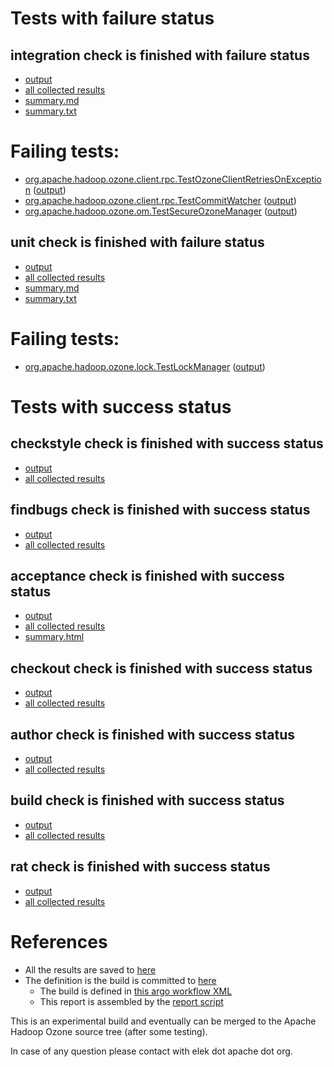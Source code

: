 # Tests with failure status

## integration check is finished with failure status

   * [output](https://raw.githubusercontent.com/elek/ozone-ci/master/trunk/trunk-nightly-20190831-ctmzz/integration/output.log)
   * [all collected results](https://github.com/elek/ozone-ci/tree/master/trunk/trunk-nightly-20190831-ctmzz/integration)
   * [summary.md](https://github.com/elek/ozone-ci/tree/master/trunk/trunk-nightly-20190831-ctmzz/integration/summary.md)
   * [summary.txt](https://github.com/elek/ozone-ci/tree/master/trunk/trunk-nightly-20190831-ctmzz/integration/summary.txt)

# Failing tests: 

 * [org.apache.hadoop.ozone.client.rpc.TestOzoneClientRetriesOnException](hadoop-ozone/integration-test/org.apache.hadoop.ozone.client.rpc.TestOzoneClientRetriesOnException.txt) ([output](hadoop-ozone/integration-test/org.apache.hadoop.ozone.client.rpc.TestOzoneClientRetriesOnException-output.txt/))
 * [org.apache.hadoop.ozone.client.rpc.TestCommitWatcher](hadoop-ozone/integration-test/org.apache.hadoop.ozone.client.rpc.TestCommitWatcher.txt) ([output](hadoop-ozone/integration-test/org.apache.hadoop.ozone.client.rpc.TestCommitWatcher-output.txt/))
 * [org.apache.hadoop.ozone.om.TestSecureOzoneManager](hadoop-ozone/integration-test/org.apache.hadoop.ozone.om.TestSecureOzoneManager.txt) ([output](hadoop-ozone/integration-test/org.apache.hadoop.ozone.om.TestSecureOzoneManager-output.txt/))

## unit check is finished with failure status

   * [output](https://raw.githubusercontent.com/elek/ozone-ci/master/trunk/trunk-nightly-20190831-ctmzz/unit/output.log)
   * [all collected results](https://github.com/elek/ozone-ci/tree/master/trunk/trunk-nightly-20190831-ctmzz/unit)
   * [summary.md](https://github.com/elek/ozone-ci/tree/master/trunk/trunk-nightly-20190831-ctmzz/unit/summary.md)
   * [summary.txt](https://github.com/elek/ozone-ci/tree/master/trunk/trunk-nightly-20190831-ctmzz/unit/summary.txt)

# Failing tests: 

 * [org.apache.hadoop.ozone.lock.TestLockManager](hadoop-hdds/common/org.apache.hadoop.ozone.lock.TestLockManager.txt) ([output](hadoop-hdds/common/org.apache.hadoop.ozone.lock.TestLockManager-output.txt/))


# Tests with success status

## checkstyle check is finished with success status

   * [output](https://raw.githubusercontent.com/elek/ozone-ci/master/trunk/trunk-nightly-20190831-ctmzz/checkstyle/output.log)
   * [all collected results](https://github.com/elek/ozone-ci/tree/master/trunk/trunk-nightly-20190831-ctmzz/checkstyle)


## findbugs check is finished with success status

   * [output](https://raw.githubusercontent.com/elek/ozone-ci/master/trunk/trunk-nightly-20190831-ctmzz/findbugs/output.log)
   * [all collected results](https://github.com/elek/ozone-ci/tree/master/trunk/trunk-nightly-20190831-ctmzz/findbugs)


## acceptance check is finished with success status

   * [output](https://raw.githubusercontent.com/elek/ozone-ci/master/trunk/trunk-nightly-20190831-ctmzz/acceptance/output.log)
   * [all collected results](https://github.com/elek/ozone-ci/tree/master/trunk/trunk-nightly-20190831-ctmzz/acceptance)
   * [summary.html](https://elek.github.io/ozone-ci/trunk/trunk-nightly-20190831-ctmzz/acceptance/summary.html)


## checkout check is finished with success status

   * [output](https://raw.githubusercontent.com/elek/ozone-ci/master/trunk/trunk-nightly-20190831-ctmzz/checkout/output.log)
   * [all collected results](https://github.com/elek/ozone-ci/tree/master/trunk/trunk-nightly-20190831-ctmzz/checkout)


## author check is finished with success status

   * [output](https://raw.githubusercontent.com/elek/ozone-ci/master/trunk/trunk-nightly-20190831-ctmzz/author/output.log)
   * [all collected results](https://github.com/elek/ozone-ci/tree/master/trunk/trunk-nightly-20190831-ctmzz/author)


## build check is finished with success status

   * [output](https://raw.githubusercontent.com/elek/ozone-ci/master/trunk/trunk-nightly-20190831-ctmzz/build/output.log)
   * [all collected results](https://github.com/elek/ozone-ci/tree/master/trunk/trunk-nightly-20190831-ctmzz/build)


## rat check is finished with success status

   * [output](https://raw.githubusercontent.com/elek/ozone-ci/master/trunk/trunk-nightly-20190831-ctmzz/rat/output.log)
   * [all collected results](https://github.com/elek/ozone-ci/tree/master/trunk/trunk-nightly-20190831-ctmzz/rat)




# References

 * All the results are saved to [here](https://github.com/elek/ozone-ci/tree/master/trunk/trunk-nightly-20190831-ctmzz/)
 * The definition is the build is committed to [here](https://github.com/elek/argo-ozone)
    * The build is defined in [this argo workflow XML](https://github.com/elek/argo-ozone/blob/master/ozone-build.yaml)
    * This report is assembled by the [report script](https://github.com/elek/argo-ozone/blob/master/scripts/report.sh)

This is an experimental build and eventually can be merged to the Apache Hadoop Ozone source tree (after some testing).

In case of any question please contact with elek dot apache dot org.
